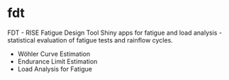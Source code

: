 # fdt
FDT - RISE Fatigue Design Tool
Shiny apps for fatigue and load analysis - statistical evaluation of fatigue tests and rainflow cycles.
- Wöhler Curve Estimation
- Endurance Limit Estimation
- Load Analysis for Fatigue

